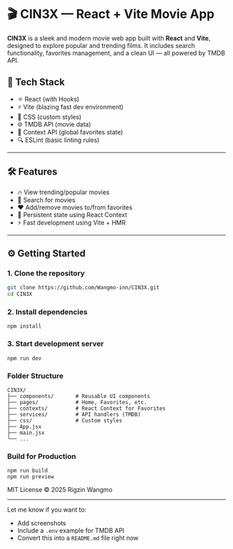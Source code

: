 # 🎬 CIN3X — React + Vite Movie App

**CIN3X** is a sleek and modern movie web app built with **React** and **Vite**, designed to explore popular and trending films. It includes search functionality, favorites management, and a clean UI — all powered by TMDB API.

## 🚀 Tech Stack

- ⚛️ React (with Hooks)
- ⚡ Vite (blazing fast dev environment)
- 🎨 CSS (custom styles)
- 🌐 TMDB API (movie data)
- 🧠 Context API (global favorites state)
- 🔍 ESLint (basic linting rules)

---

## 🛠 Features

- 🔥 View trending/popular movies
- 🔎 Search for movies
- ❤️ Add/remove movies to/from favorites
- 💾 Persistent state using React Context
- ⚡ Fast development using Vite + HMR

---

## ⚙️ Getting Started

### 1. Clone the repository
```bash
git clone https://github.com/Wangmo-inn/CIN3X.git
cd CIN3X
```
### 2. Install dependencies
```npm install```
### 3. Start development server
```npm run dev```


### Folder Structure
```
CIN3X/
├── components/       # Reusable UI components
├── pages/            # Home, Favorites, etc.
├── contexts/         # React Context for Favorites
├── services/         # API handlers (TMDB)
├── css/              # Custom styles
├── App.jsx
├── main.jsx
└── ...
```
### Build for Production
```
npm run build
npm run preview

```
MIT License © 2025 Rigzin Wangmo

---

Let me know if you want to:
- Add screenshots
- Include a `.env` example for TMDB API
- Convert this into a `README.md` file right now


